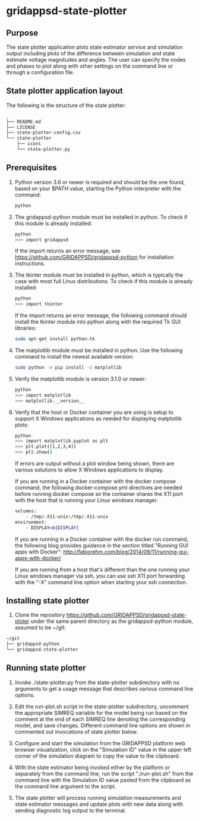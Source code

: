 # gridappsd-state-plotter

## Purpose

The state plotter application plots state estimator service and simulation output including plots of the difference between simulation and state estimate voltage magnitudes and angles.  The user can specify the nodes and phases to plot along with other settings on the command line or through a configuration file.


## State plotter application layout

The following is the structure of the state plotter:

```` bash
.
├── README.md
├── LICENSE
├── state-plotter-config.csv
└── state-plotter
    ├── icons
    └── state-plotter.py
````


## Prerequisites

<ol>
<li>
Python version 3.6 or newer is required and should be the one found, based on your $PATH value, starting the Python interpreter with the command:

```` bash
python
````
</li>

<li>
The gridappsd-python module must be installed in python.  To check if this module is already installed:

```` bash
python
>>> import gridappsd
````

If the import returns an error message, see <https://github.com/GRIDAPPSD/gridappsd-python> for installation instructions.
</li>

<li>
The tkinter module must be installed in python, which is typically the case with most full Linux distributions.  To check if this module is already installed:

```` bash
python
>>> import tkinter
````

If the import returns an error message, the following command should install the tkinter module into python along with the required Tk GUI libraries:

```` bash
sudo apt-get install python-tk
````
</li>

<li>
The matplotlib module must be installed in python.  Use the following command to install the newest available version:

```` bash
sudo python -m pip install -U matplotlib
````
</li>

<li>
Verify the matplotlib module is version 3.1.0 or newer:

```` bash
python
>>> import matplotlib
>>> matplotlib.__version__
````
</li>

<li>
Verify that the host or Docker container you are using is setup to support X Windows applications as needed for displaying matplotlib plots:

```` bash
python
>>> import matplotlib.pyplot as plt
>>> plt.plot([1,2,3,4])
>>> plt.show()
````

If errors are output without a plot window being shown, there are various solutions to allow X Windows applications to display.

If you are running in a Docker container with the docker compose command, the following docker-compose.yml directives are needed before running docker compose so the container shares the X11 port with the host that is running your Linux windows manager:

```` bash
volumes:
    - /tmp/.X11-unix:/tmp/.X11-unix
environment:
    - DISPLAY=${DISPLAY}
````

If you are running in a Docker container with the docker run command, the following blog provides guidance in the section titled "Running GUI apps with Docker": <http://fabiorehm.com/blog/2014/09/11/running-gui-apps-with-docker/>

If you are running from a host that's different than the one running your Linux windows manager via ssh, you can use ssh X11 port forwarding with the "-X" command line option when starting your ssh connection.
</li>
</ol>



## Installing state plotter

1. Clone the repository <https://github.com/GRIDAPPSD/gridappsd-state-ploter> under the same parent directory as the gridappsd-python module, assumed to be ~/git:

```` bash
~/git
├── gridappsd-python
└── gridappsd-state-plotter
````


## Running state plotter

1. Invoke ./state-plotter.py from the state-plotter subdirectory with no arguments to get a usage message that describes various command line options.

2. Edit the run-plot.sh script in the state-plotter subdirectory, uncomment the appropriate SIMREQ variable for the model being run based on the comment at the end of each SIMREQ line denoting the corresponding model, and save changes. Different command line options are shown in commented out invocations of state plotter below.

3. Configure and start the simulation from the GRIDAPPSD platform web browser visualization, click on the "Simulation ID" value in the upper left corner of the simulation diagram to copy the value to the clipboard.

3. With the state estimator being invoked either by the platform or separately from the command line, run the script "./run-plot.sh" from the command line with the Simulation ID value pasted from the clipboard as the command line argument to the script.

4. The state plotter will process running simulation measurements and state estimator messages and update plots with new data along with sending diagnostic log output to the terminal.


